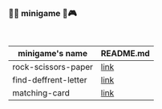 ### :tada::bowling: minigame :balloon::video_game:
<br />

|minigame's name|README.md|
|---|---|
|rock-scissors-paper|[link](https://github.com/onmidnightblue/minigame/blob/1de705dc63bbfea0c0024260d747a84f9191aa9b/rock-scissors-paper/README.md)|
|find-deffrent-letter|[link](https://github.com/onmidnightblue/minigame/blob/e7e3315f0ecd8a59c183c65617988aeca25fabd4/find-deffrent-letter/README.md)|
|matching-card|[link](https://github.com/onmidnightblue/minigame/blob/e7e3315f0ecd8a59c183c65617988aeca25fabd4/matching-card/README.md)|
